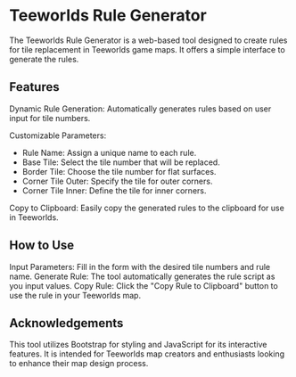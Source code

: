 # Teeworlds Rule Generator

The Teeworlds Rule Generator is a web-based tool designed to create rules for tile replacement in Teeworlds game maps. It offers a simple interface to generate the rules.

## Features

Dynamic Rule Generation: Automatically generates rules based on user input for tile numbers.

Customizable Parameters:
* Rule Name: Assign a unique name to each rule.
* Base Tile: Select the tile number that will be replaced.
* Border Tile: Choose the tile number for flat surfaces.
* Corner Tile Outer: Specify the tile for outer corners.
* Corner Tile Inner: Define the tile for inner corners.

Copy to Clipboard: Easily copy the generated rules to the clipboard for use in Teeworlds.

## How to Use

Input Parameters: Fill in the form with the desired tile numbers and rule name.
Generate Rule: The tool automatically generates the rule script as you input values.
Copy Rule: Click the "Copy Rule to Clipboard" button to use the rule in your Teeworlds map.

## Acknowledgements

This tool utilizes Bootstrap for styling and JavaScript for its interactive features. It is intended for Teeworlds map creators and enthusiasts looking to enhance their map design process.
